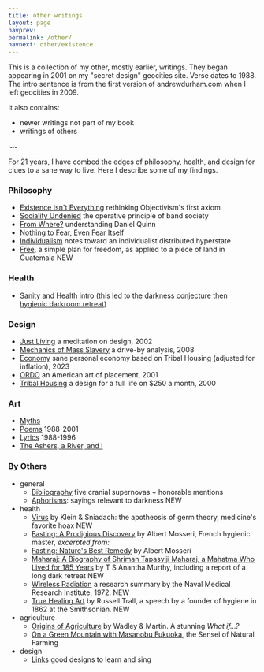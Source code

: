```yaml
---
title: other writings
layout: page
navprev: 
permalink: /other/
navnext: other/existence
---
```


This is a collection of my other, mostly earlier, writings. They began appearing in 2001 on my "secret design" geocities site. Verse dates to 1988. The intro sentence is from the first version of andrewdurham.com when I left geocities in 2009.

It also contains:

- newer writings not part of my book
- writings of others

~~

For 21 years, I have combed the edges of philosophy, health, and design for clues to a sane way to live. Here I describe some of my findings. 


### Philosophy

- [Existence Isn't Everything](./existence/) rethinking Objectivism's first axiom
- [Sociality Undenied](./sociality-undenied/) the operative principle of band society
- [From Where?](./from-where/) understanding Daniel Quinn
- [Nothing to Fear, Even Fear Itself](./nothing) 
- [Individualism](./individualism) notes toward an individualist distributed hyperstate
- [Free](./free), a simple plan for freedom, as applied to a piece of land in Guatemala <span id=new>NEW</span>

### Health

- [Sanity and Health](./sanity/) intro (this led to the [darkness conjecture](../conjecture/) then [hygienic darkroom retreat](/))

### Design

- [Just Living](./just-living) a meditation on design, 2002
- [Mechanics of Mass Slavery](./mechanics/) a drive-by analysis, 2008
- [Economy](./economy/) sane personal economy based on Tribal Housing (adjusted for inflation), 2023
- [ORDO](./ordo/) an American art of placement, 2001
- [Tribal Housing](./tribal-housing/) a design for a full life on $250 a month, 2000
<!-- - [Gallery](https://andrewdurham.shutterfly.com) photos of my projects (at shutterfly.com)-->

### Art

- [Myths](./myths/) 
- [Poems](./poems/) 1988-2001
- [Lyrics](./lyrics/) 1988-1996
- [The Ashers, a River, and I](./ashers/)

### By Others

- general
	- [Bibliography](./bibliography) five cranial supernovas + honorable mentions
	- [Aphorisms](./aphorisms): sayings relevant to darkness <span id=new>NEW</span>
- health
	- [Virus](/f/virus) by Klein & Sniadach: the apotheosis of germ theory, medicine's favorite hoax <span id=new>NEW</span>
	- [Fasting: A Prodigious Discovery](/f/fasting-discovery) by Albert Mosseri, French hygienic master, _excerpted from:_
	- [Fasting: Nature's Best Remedy](/f/fasting) by Albert Mosseri
	- [Maharaj: A Biography of Shriman Tapasviji Maharaj, a Mahatma Who Lived for 185 Years](/f/maharaj/) by T S Anantha Murthy, including a report of a long dark retreat <span id=new>NEW</span>
	- [Wireless Radiation](/f/wireless) a research summary by the Naval Medical Research Institute, 1972. <span id=new>NEW</span>
	- [True Healing Art](/f/trall.pdf) by Russell Trall, a speech by a founder of hygiene in 1862 at the Smithsonian. <span id=new>NEW</span>
- agriculture
	- [Origins of Agriculture](/f/origins) by Wadley & Martin. A stunning _What if…?_
	- [On a Green Mountain with Masanobu Fukuoka](/f/fukuoka), the Sensei of Natural Farming
- design
	- [Links](./links) good designs to learn and sing
